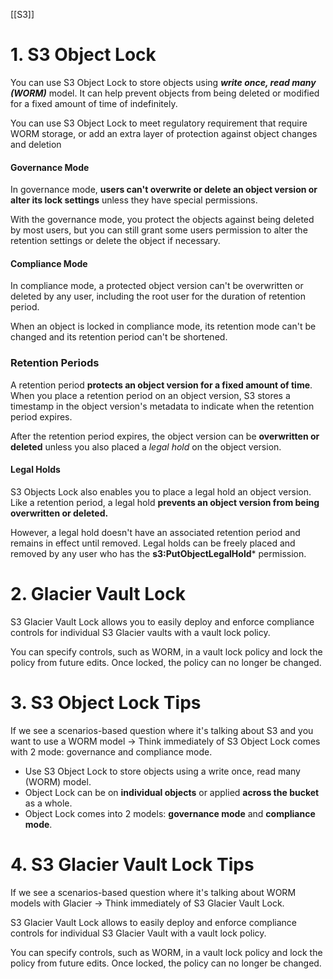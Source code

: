 [[S3]]
# 1. S3 Object Lock

You can use S3 Object Lock to store objects using ***write once, read many (WORM)*** model. It can help prevent objects from being deleted or modified for a fixed amount of time of indefinitely.

You can use S3 Object Lock to meet regulatory requirement that require WORM storage, or add an extra layer of protection against object changes and deletion

#### Governance Mode

In governance mode, **users can't overwrite or delete an object version or alter its lock settings** unless they have special permissions.

With the governance mode, you protect the objects against being deleted by most users, but you can still grant some users permission to alter the retention settings or delete the object if necessary.

#### Compliance Mode

In compliance mode, a protected object version can't be overwritten or deleted by any user, including the root user for the duration of retention period.

When an object is locked in compliance mode, its retention mode can't be changed and its retention period can't be shortened. 

### Retention Periods

A retention period **protects an object version for a fixed amount of time**. When you place a retention period on an object version, S3 stores a timestamp in the object version's metadata to indicate when the retention period expires.

After the retention period expires, the object version can be **overwritten or deleted** unless you also placed a *legal hold* on the object version.

#### Legal Holds

S3 Objects Lock also enables you to place a legal hold an object version. Like a retention period, a legal hold **prevents an object version from being overwritten or deleted.**

However, a legal hold doesn't have an associated retention period and remains in effect until removed. Legal holds can be freely placed and removed by any user who has the **s3:PutObjectLegalHold*** permission.


# 2. Glacier Vault Lock

S3 Glacier Vault Lock allows you to easily deploy and enforce compliance controls for individual S3 Glacier vaults with a vault lock policy.

You can specify controls, such as WORM, in a vault lock policy and lock the policy from future edits. Once locked, the policy can no longer be changed.


# 3.  S3 Object Lock Tips

If we see a scenarios-based question where it's talking about S3 and you want to use a WORM model -> Think immediately of S3 Object Lock comes with 2 mode: governance and compliance mode.

- Use S3 Object Lock to store objects using a write once, read many (WORM) model.
- Object Lock can be on **individual objects** or applied **across the bucket** as a whole.
- Object Lock comes into 2 models: **governance mode** and **compliance mode**.

# 4. S3 Glacier Vault Lock Tips

 If we see a scenarios-based question where it's talking about WORM models with Glacier -> Think immediately of S3 Glacier Vault Lock.

S3 Glacier Vault Lock allows to easily deploy and enforce compliance controls for individual S3 Glacier Vault with a vault lock policy.

You can specify controls, such as WORM, in a vault lock policy and lock the policy from future edits. Once locked, the policy can no longer be changed.